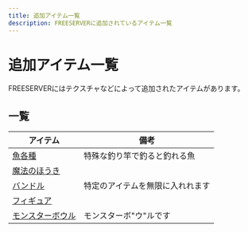 ```yaml
---
title: 追加アイテム一覧
description: FREESERVERに追加されているアイテム一覧
---
```

# 追加アイテム一覧
FREESERVERにはテクスチャなどによって追加されたアイテムがあります。

## 一覧
| アイテム | 備考　|
| ------- | ---- |
| [魚各種](addfish) | 特殊な釣り竿で釣ると釣れる魚 |
| [魔法のほうき](broom) |  |
| [バンドル](bundle) | 特定のアイテムを無限に入れれます |
| [フィギュア](figure) | |
| [モンスターボウル](monsterbowl) | モンスターボ"ウ"ルです |